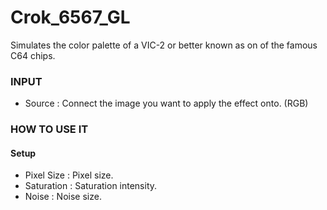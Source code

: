 # Crok_6567_GL

Simulates the color palette of a VIC-2 or better known as on of the famous C64 chips.

### INPUT
* Source : Connect the image you want to apply the effect onto. (RGB)

### HOW TO USE IT

#### Setup

* Pixel Size : Pixel size.
* Saturation : Saturation intensity.
* Noise : Noise size.
